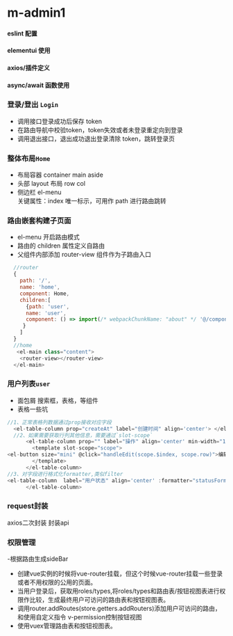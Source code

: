 # m-admin1

#### eslint 配置

#### elementui 使用

#### axios/插件定义

#### async/await 函数使用

### 登录/登出 `Login`

- 调用接口登录成功后保存 token
- 在路由导航中校验token，token失效或者未登录重定向到登录
- 调用退出接口，退出成功退出登录清除 token，跳转登录页

### 整体布局`Home`

- 布局容器 container main aside
- 头部 layout 布局 row col
- 侧边栏 el-menu  
  关键属性：index 唯一标示，可用作 path 进行路由跳转

### 路由嵌套构建子页面

- el-menu 开启路由模式
- 路由的 children 属性定义自路由
- 父组件内部添加 router-view 组件作为子路由入口

```javascript
  //router
  {
    path: '/',
    name: 'home',
    component: Home,
    children:[
      {path: 'user',
      name: 'user',
      component: () => import(/* webpackChunkName: "about" */ '@/components/user/User.vue')
     }
    ]
  }
  //home
   <el-main class="content">
    <router-view></router-view>
  </el-main>
```

### 用户列表`user`

- 面包屑 搜索框，表格，等组件
- 表格一些坑

```javascript
//1、正常表格列数据通过prop接收对应字段
  <el-table-column prop="createAt" label="创建时间" align='center'> </el-table-column>
  //2、如果需要获取行列其他信息，需要通过`slot-scope`
      <el-table-column prop="" label="操作" align='center' min-width="120">
        <template slot-scope="scope">
<el-button size="mini" @click="handleEdit(scope.$index, scope.row)">编辑</el-button>
        </template>
      </el-table-column>
//3、对字段进行格式化formatter,类似filter
<el-table-column  label="用户状态" align='center' :formatter="statusFormat"> 
      </el-table-column>

```

### request封装
axios二次封装
封装api

### 权限管理
-根据路由生成sideBar
- 创建vue实例的时候将vue-router挂载，但这个时候vue-router挂载一些登录或者不用权限的公用的页面。
- 当用户登录后，获取用roles/types,将roles/types和路由表/按钮视图表进行权限作比较，生成最终用户可访问的路由表和按钮视图表。
- 调用router.addRoutes(store.getters.addRouters)添加用户可访问的路由，和使用自定义指令 v-permission控制按钮视图
- 使用vuex管理路由表和按钮视图表。